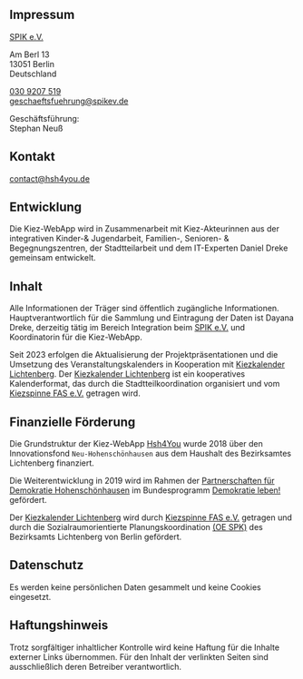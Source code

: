 ## Impressum

<a class="external_link" href="http://www.spikev.de/">SPIK e.V.</a>

Am Berl 13<br>
13051 Berlin<br>
Deutschland

[030 9207 519](tel:+49309207519)<br>
[geschaeftsfuehrung@spikev.de](mailto:geschaeftsfuehrung@spikev.de)

Geschäftsführung:<br>
Stephan Neuß

## Kontakt
[contact@hsh4you.de](mailto:contact@hsh4you.de)

## Entwicklung
Die Kiez-WebApp wird in Zusammenarbeit mit Kiez-Akteurinnen aus der integrativen Kinder-& Jugendarbeit, Familien-, Senioren- & Begegnungszentren, der Stadtteilarbeit und dem IT-Experten Daniel Dreke gemeinsam entwickelt.

## Inhalt
Alle Informationen der Träger sind öffentlich zugängliche Informationen. 
Hauptverantwortlich für die Sammlung und Eintragung der Daten ist Dayana Dreke, derzeitig tätig im Bereich Integration beim <a class="external_link" href="http://www.spikev.de/">SPIK e.V.</a> und Koordinatorin für die Kiez-WebApp.

Seit 2023 erfolgen die Aktualisierung der Projektpräsentationen und die Umsetzung des Veranstaltungskalenders in Kooperation mit <a class="external_link" href="https://kiezkalender-lichtenberg.de/">Kiezkalender Lichtenberg</a>. 
Der <a href="https://kiezkalender-lichtenberg.de/" class="external_link">Kiezkalender Lichtenberg</a> ist ein kooperatives Kalenderformat, das durch die Stadtteilkoordination organisiert und vom <a href="https://www.kiezspinne-fas.org/" class="external_link">Kiezspinne FAS e.V.</a> getragen wird. 


## Finanzielle Förderung
Die Grundstruktur der Kiez-WebApp <a class="link_in_text" href="https://www.hsh4you.de">Hsh4You</a> wurde 2018 über den Innovationsfond `Neu-Hohenschönhausen` aus dem Haushalt des Bezirksamtes Lichtenberg finanziert.

Die Weiterentwicklung in 2019 wird im Rahmen der <a class="external_link" href="https://licht-blicke.org/partnerschaften-fuer-demokratie/partnerschaften-fuer-demokratie-hohenschoenhausen/">Partnerschaften für Demokratie Hohenschönhausen</a> im Bundesprogramm <a class="external_link" href="https://www.demokratie-leben.de/">Demokratie leben!</a> gefördert.

Der <a class="external_link" href="https://kiezkalender-lichtenberg.de/">Kiezkalender Lichtenberg</a> wird durch <a href="https://www.kiezspinne-fas.org/" class="external_link">Kiezspinne FAS e.V.</a> getragen und durch die Sozialraumorientierte Planungskoordination <a href="https://www.berlin.de/ba-lichtenberg/politik-und-verwaltung/behoerdenwegweiser/artikel.250472.php" class="external_link">(OE SPK)</a> des Bezirksamts Lichtenberg von Berlin gefördert. 

## Datenschutz
Es werden keine persönlichen Daten gesammelt und keine Cookies eingesetzt.

## Haftungshinweis
Trotz sorgfältiger inhaltlicher Kontrolle wird keine Haftung für die Inhalte externer Links übernommen. 
Für den Inhalt der verlinkten Seiten sind ausschließlich deren Betreiber verantwortlich.
